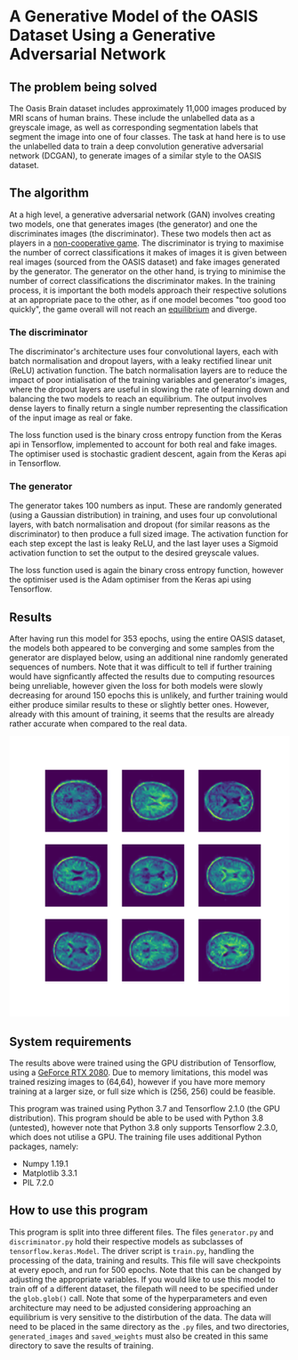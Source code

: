 # A Generative Model of the OASIS Dataset Using a Generative Adversarial Network

## The problem being solved
The Oasis Brain dataset includes approximately 11,000 images produced by MRI scans of human brains. These include the unlabelled data as a greyscale image, as well as corresponding segmentation labels that segment the image into one of four classes. The task at hand here is to use the unlabelled data to train a deep convolution generative adversarial network (DCGAN), to generate images of a similar style to the OASIS dataset.

## The algorithm
At a high level, a generative adversarial network (GAN) involves creating two models, one that generates images (the generator) and one the discriminates images (the discriminator). These two models then act as players in a [non-cooperative game](https://en.wikipedia.org/wiki/Non-cooperative_game_theory). The discriminator is trying to maximise the number of correct classifications it makes of images it is given between real images (sourced from the OASIS dataset) and fake images generated by the generator. The generator on the other hand, is trying to minimise the number of correct classifications the discriminator makes. In the training process, it is important the both models approach their respective solutions at an appropriate pace to the other, as if one model becomes "too good too quickly", the game overall will not reach an [equilibrium](https://en.wikipedia.org/wiki/Nash_equilibrium) and diverge.

### The discriminator
The discriminator's architecture uses four convolutional layers, each with batch normalisation and dropout layers, with a leaky rectified linear unit (ReLU) activation function. The batch normalisation layers are to reduce the impact of poor intialisation of the training variables and generator's images, where the dropout layers are useful in slowing the rate of learning down and balancing the two models to reach an equilibrium. The output involves dense layers to finally return a single number representing the classification of the input image as real or fake.

The loss function used is the binary cross entropy function from the Keras api in Tensorflow, implemented to account for both real and fake images. The optimiser used is stochastic gradient descent, again from the Keras api in Tensorflow.

### The generator
The generator takes 100 numbers as input. These are randomly generated (using a Gaussian distribution) in training, and uses four up convolutional layers, with batch normalisation and dropout (for similar reasons as the discriminator) to then produce a full sized image. The activation function for each step except the last is leaky ReLU, and the last layer uses a Sigmoid activation function to set the output to the desired greyscale values.

The loss function used is again the binary cross entropy function, however the optimiser used is the Adam optimiser from the Keras api using Tensorflow.

## Results
After having run this model for 353 epochs, using the entire OASIS dataset, the models both appeared to be converging and some samples from the generator are displayed below, using an additional nine randomly generated sequences of numbers. Note that it was difficult to tell if further training would have signficantly affected the results due to computing resources being unreliable, however given the loss for both models were slowly decreasing for around 150 epochs this is unlikely, and further training would either produce similar results to these or slightly better ones. However, already with this amount of training, it seems that the results are already rather accurate when compared to the real data.
<div align="center">
<img src="./images/Epoch-353.png" >
</div>

## System requirements
The results above were trained using the GPU distribution of Tensorflow, using a [GeForce RTX 2080](https://www.nvidia.com/en-us/geforce/graphics-cards/rtx-2080/). Due to memory limitations, this model was trained resizing images to (64,64), however if you have more memory training at a larger size, or full size which is (256, 256) could be feasible.

This program was trained using Python 3.7 and Tensorflow 2.1.0 (the GPU distribution). This program should be able to be used with Python 3.8 (untested), however note that Python 3.8 only supports Tensorflow 2.3.0, which does not utilise a GPU. The training file uses additional Python packages, namely:

* Numpy 1.19.1
* Matplotlib 3.3.1
* PIL 7.2.0

## How to use this program
This program is split into three different files. The files `generator.py` and `discriminator.py` hold their respective models as subclasses of `tensorflow.keras.Model`. The driver script is `train.py`, handling the processing of the data, training and results. This file will save checkpoints at every epoch, and run for 500 epochs. Note that this can be changed by adjusting the appropriate variables. If you would like to use this model to train off of a different dataset, the filepath will need to be specified under the `glob.glob()` call. Note that some of the hyperparameters and even architecture may need to be adjusted considering approaching an equilibrium is very sensitive to the distirbution of the data. The data will need to be placed in the same directory as the `.py` files, and two directories, `generated_images` and `saved_weights` must also be created in this same directory to save the results of training.
